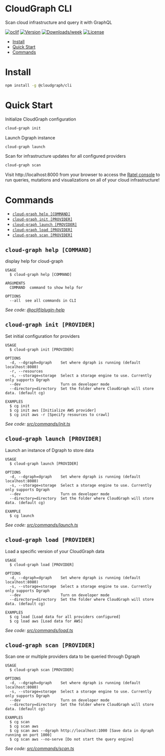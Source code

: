 CloudGraph CLI
===========

Scan cloud infrastructure and query it with GraphQL

[![oclif](https://img.shields.io/badge/cli-oclif-brightgreen.svg)](https://oclif.io)
[![Version](https://img.shields.io/npm/v/cloud-graph.svg)](https://npmjs.org/package/cloud-graph)
[![Downloads/week](https://img.shields.io/npm/dw/cloud-graph.svg)](https://npmjs.org/package/cloud-graph)
[![License](https://img.shields.io/npm/l/cloud-graph.svg)](https://github.com/autocloud/cloud-graph/blob/master/package.json)

<!-- toc -->
* [Install](#install)
* [Quick Start](#quick-start)
* [Commands](#commands)
<!-- tocstop -->

# Install
<!-- install -->

```bash
npm install -g @cloudgraph/cli
```
<!-- installstop -->
# Quick Start
<!-- quickstart -->
Initialize CloudGraph configuration
```bash
cloud-graph init
```

Launch Dgraph instance
```bash
cloud-graph launch
```

Scan for infrastructure updates for all configured providers
```bash
cloud-graph scan
```

Visit http://localhost:8000 from your browser to access the [Ratel console](https://dgraph.io/docs/ratel/console/) to run queries, mutations and visualizations on all of your cloud infrastructure! 
<!-- quickstartstop -->

# Commands
<!-- commands -->
* [`cloud-graph help [COMMAND]`](#cloud-graph-help-command)
* [`cloud-graph init [PROVIDER]`](#cloud-graph-init-provider)
* [`cloud-graph launch [PROVIDER]`](#cloud-graph-launch-provider)
* [`cloud-graph load [PROVIDER]`](#cloud-graph-load-provider)
* [`cloud-graph scan [PROVIDER]`](#cloud-graph-scan-provider)

## `cloud-graph help [COMMAND]`

display help for cloud-graph

```
USAGE
  $ cloud-graph help [COMMAND]

ARGUMENTS
  COMMAND  command to show help for

OPTIONS
  --all  see all commands in CLI
```

_See code: [@oclif/plugin-help](https://github.com/oclif/plugin-help/blob/v3.2.2/src/commands/help.ts)_

## `cloud-graph init [PROVIDER]`

Set initial configuration for providers

```
USAGE
  $ cloud-graph init [PROVIDER]

OPTIONS
  -d, --dgraph=dgraph    Set where dgraph is running (default localhost:8080)
  -r, --resources
  -s, --storage=storage  Select a storage engine to use. Currently only supports Dgraph
  --dev                  Turn on developer mode
  --directory=directory  Set the folder where CloudGraph will store data. (default cg)

EXAMPLES
  $ cg init
  $ cg init aws [Initialize AWS provider]
  $ cg init aws -r [Specify resources to crawl]
```

_See code: [src/commands/init.ts](https://github.com/autocloud/cloud-graph/blob/v0.0.1/src/commands/init.ts)_

## `cloud-graph launch [PROVIDER]`

Launch an instance of Dgraph to store data

```
USAGE
  $ cloud-graph launch [PROVIDER]

OPTIONS
  -d, --dgraph=dgraph    Set where dgraph is running (default localhost:8080)
  -s, --storage=storage  Select a storage engine to use. Currently only supports Dgraph
  --dev                  Turn on developer mode
  --directory=directory  Set the folder where CloudGraph will store data. (default cg)

EXAMPLE
  $ cg launch
```

_See code: [src/commands/launch.ts](https://github.com/autocloud/cloud-graph/blob/v0.0.1/src/commands/launch.ts)_

## `cloud-graph load [PROVIDER]`

Load a specific version of your CloudGraph data

```
USAGE
  $ cloud-graph load [PROVIDER]

OPTIONS
  -d, --dgraph=dgraph    Set where dgraph is running (default localhost:8080)
  -s, --storage=storage  Select a storage engine to use. Currently only supports Dgraph
  --dev                  Turn on developer mode
  --directory=directory  Set the folder where CloudGraph will store data. (default cg)

EXAMPLES
  $ cg load [Load data for all providers configured]
  $ cg load aws [Load data for AWS]
```

_See code: [src/commands/load.ts](https://github.com/autocloud/cloud-graph/blob/v0.0.1/src/commands/load.ts)_

## `cloud-graph scan [PROVIDER]`

Scan one or multiple providers data to be queried through Dgraph

```
USAGE
  $ cloud-graph scan [PROVIDER]

OPTIONS
  -d, --dgraph=dgraph    Set where dgraph is running (default localhost:8080)
  -s, --storage=storage  Select a storage engine to use. Currently only supports Dgraph
  --dev                  Turn on developer mode
  --directory=directory  Set the folder where CloudGraph will store data. (default cg)

EXAMPLES
  $ cg scan
  $ cg scan aws
  $ cg scan aws --dgraph http://localhost:1000 [Save data in dgraph running on port 1000]
  $ cg scan aws --no-serve [Do not start the query engine]
```

_See code: [src/commands/scan.ts](https://github.com/autocloud/cloud-graph/blob/v0.0.1/src/commands/scan.ts)_
<!-- commandsstop -->
